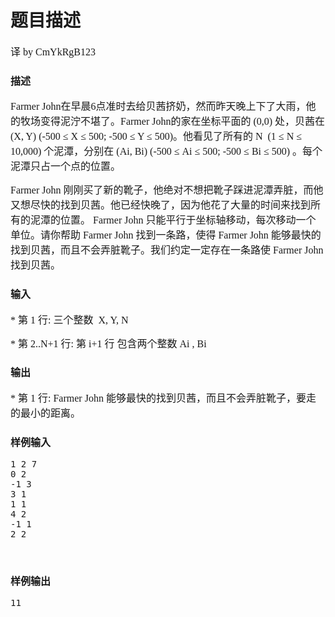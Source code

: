 # 题目描述


<p>
	<span style="font-family:&#39;Microsoft YaHei&#39;;font-size:16px;">译 by CmYkRgB123</span> 
</p>
<h3>
	<span style="font-family:&#39;Microsoft YaHei&#39;;font-size:16px;">描述</span> 
</h3>
<p>
	<span style="font-family:&#39;Microsoft YaHei&#39;;font-size:16px;">Farmer John在早晨6点准时去给贝茜挤奶，然而昨天晚上下了大雨，他的牧场变得泥泞不堪了。Farmer John的家在坐标平面的 (0,0) 处，贝茜在 (X, Y) (-500 ≤ X ≤ 500; -500 ≤ Y ≤ 500)。他看见了所有的 N  (1 ≤ N ≤ 10,000) 个泥潭，分别在 (Ai, Bi) (-500 ≤ Ai ≤ 500; -500 ≤ Bi ≤ 500) 。每个泥潭只占一个点的位置。</span> 
</p>
<p>
	<span style="font-family:&#39;Microsoft YaHei&#39;;font-size:16px;">Farmer John 刚刚买了新的靴子，他绝对不想把靴子踩进泥潭弄脏，而他又想尽快的找到贝茜。他已经快晚了，因为他花了大量的时间来找到所有的泥潭的位置。 Farmer John 只能平行于坐标轴移动，每次移动一个单位。请你帮助 Farmer John 找到一条路，使得 Farmer John 能够最快的找到贝茜，而且不会弄脏靴子。我们约定一定存在一条路使 Farmer John 找到贝茜。</span> 
</p>
<h3>
	<span style="font-family:&#39;Microsoft YaHei&#39;;font-size:16px;">输入</span> 
</h3>
<p>
	<span style="font-family:&#39;Microsoft YaHei&#39;;font-size:16px;">* 第 1 行: 三个整数  X, Y, N</span> 
</p>
<p>
	<span style="font-family:&#39;Microsoft YaHei&#39;;font-size:16px;">* 第 2..N+1 行: 第 i+1 行 包含两个整数 Ai , Bi</span> 
</p>
<h3>
	<span style="font-family:&#39;Microsoft YaHei&#39;;font-size:16px;">输出</span>
</h3>
<p>
	<span style="font-family:&#39;Microsoft YaHei&#39;;font-size:16px;">* 第 1 行: Farmer John 能够最快的找到贝茜，而且不会弄脏靴子，要走的最小的距离。</span> 
</p>
<h3>
	<span style="font-family:&#39;Microsoft YaHei&#39;;font-size:16px;">样例输入</span>
</h3>
<pre>1 2 7
0 2
-1 3
3 1
1 1
4 2
-1 1
2 2
</pre>
<p>
	<br/>
</p>
<h3>
	<span style="font-family:&#39;Microsoft YaHei&#39;;font-size:16px;">样例输出</span>
</h3>
<pre>11
</pre>
<p>
	<br/>
</p>
